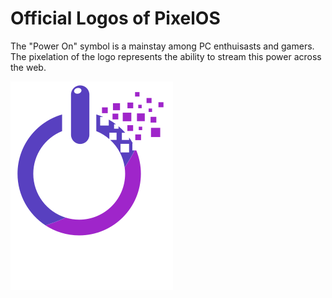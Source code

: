 # Official Logos of PixelOS

The "Power On" symbol is a mainstay among PC enthuisasts and gamers. The pixelation of the logo represents the ability to stream this power across the web.

![PixelOS Logo](logo-notext.svg)
